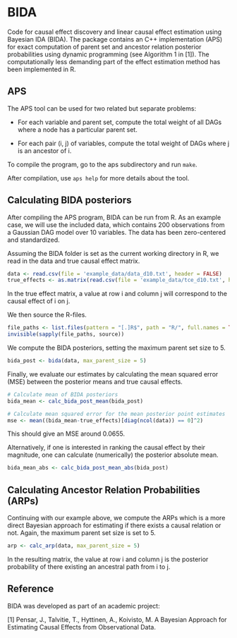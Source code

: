 # BIDA

Code for causal effect discovery and linear causal effect estimation using Bayesian IDA (BIDA). The package contains an C++ implementation (APS) for exact computation of parent set and ancestor relation posterior probabilities using dynamic programming (see Algorithm 1 in [1]). The computationally less demanding part of the effect estimation method has been implemented in R.

## APS

The APS tool can be used for two related but separate problems:

* For each variable and parent set, compute the total weight of all DAGs where a node has a particular parent set.

* For each pair (i, j) of variables, compute the total weight of DAGs where j is an ancestor of i.

To compile the program, go to the aps subdirectory and run `make`. 

After compilation, use `aps help` for more details about the tool.

## Calculating BIDA posteriors

After compiling the APS program, BIDA can be run from R. As an example case, we will use the included data, which contains 200 observations from a Gaussian DAG model over 10 variables. The data has been zero-centered and standardized. 

Assuming the BIDA folder is set as the current working directory in R, we read in the data and true causal effect matrix. 

``` r
data <- read.csv(file = 'example_data/data_d10.txt', header = FALSE)
true_effects <- as.matrix(read.csv(file = 'example_data/tce_d10.txt', header = FALSE))
```

In the true effect matrix, a value at row i and column j will correspond to the causal effect of i on j.

We then source the R-files.

``` r
file_paths <- list.files(pattern = "[.]R$", path = "R/", full.names = TRUE)
invisible(sapply(file_paths, source))
```

We compute the BIDA posteriors, setting the maximum parent set size to 5.

``` r
bida_post <- bida(data, max_parent_size = 5)
```

Finally, we evaluate our estimates by calculating the mean squared error (MSE) between the posterior means and true causal effects. 

``` r
# Calculate mean of BIDA posteriors
bida_mean <- calc_bida_post_mean(bida_post)

# Calculate mean squared error for the mean posterior point estimates 
mse <- mean((bida_mean-true_effects)[diag(ncol(data)) == 0]^2)
```

This should give an MSE around 0.0655. 

Alternatively, if one is interested in ranking the causal effect by their magnitude, one can calculate (numerically) the posterior absolute mean.

``` r
bida_mean_abs <- calc_bida_post_mean_abs(bida_post)
```

## Calculating Ancestor Relation Probabilities (ARPs)

Continuing with our example above, we compute the ARPs which is a more direct Bayesian approach for estimating if there exists a causal relation or not. Again, the maximum parent set size is set to 5. 

``` r
arp <- calc_arp(data, max_parent_size = 5)
```

In the resulting matrix, the value at row i and column j is the posterior probability of there existing an ancestral path from i to j.

## Reference

BIDA was developed as part of an academic project: 

[1] Pensar, J., Talvitie, T., Hyttinen, A., Koivisto, M. A Bayesian Approach for Estimating Causal Effects from Observational Data. 

<!-- Please cite the above paper when using the method or parts of it (modified or as is). -->



